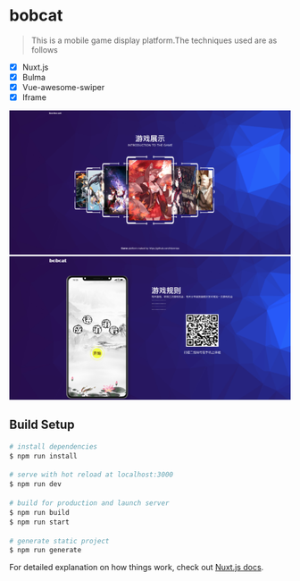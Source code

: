# bobcat

> This is a mobile game display platform.The techniques used are as follows

- [x] Nuxt.js
- [x] Bulma
- [x] Vue-awesome-swiper
- [x] Iframe

<p align="center">
  <img src="https://raw.githubusercontent.com/hilanmiao/bobcat/master/static/screenshot1.png">
  <img src="https://raw.githubusercontent.com/hilanmiao/bobcat/master/static/screenshot2.png">
</p>


## Build Setup

``` bash
# install dependencies
$ npm run install

# serve with hot reload at localhost:3000
$ npm run dev

# build for production and launch server
$ npm run build
$ npm run start

# generate static project
$ npm run generate
```

For detailed explanation on how things work, check out [Nuxt.js docs](https://nuxtjs.org).
